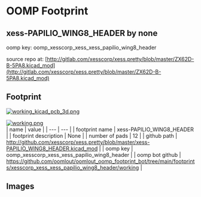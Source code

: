 # OOMP Footprint  
## xess-PAPILIO_WING8_HEADER  by none  
  
oomp key: oomp_xesscorp_xess_xess_papilio_wing8_header  
  
source repo at: [http://gitlab.com/xesscorp/xess.pretty/blob/master/ZX62D-B-5PA8.kicad_mod](http://gitlab.com/xesscorp/xess.pretty/blob/master/ZX62D-B-5PA8.kicad_mod)  
## Footprint  
  
[![working_kicad_pcb_3d.png](working_kicad_pcb_3d_600.png)](working_kicad_pcb_3d.png)  
  
[![working.png](working_600.png)](working.png)  
| name | value | 
| --- | --- | 
| footprint name | xess-PAPILIO_WING8_HEADER | 
| footprint description | None | 
| number of pads | 12 | 
| github path | http://github.com/xesscorp/xess.pretty/blob/master/xess-PAPILIO_WING8_HEADER.kicad_mod | 
| oomp key | oomp_xesscorp_xess_xess_papilio_wing8_header | 
| oomp bot github | https://github.com/oomlout/oomlout_oomp_footprint_bot/tree/main/footprints/xesscorp_xess_xess_papilio_wing8_header/working | 
## Images  
